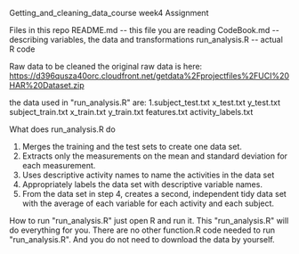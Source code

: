 Getting_and_cleaning_data_course week4 Assignment

Files in this repo
    README.md -- this file you are reading
    CodeBook.md -- describing variables, the data and transformations
    run_analysis.R -- actual R code
    

Raw data to be cleaned
  the original raw data is here:
  https://d396qusza40orc.cloudfront.net/getdata%2Fprojectfiles%2FUCI%20HAR%20Dataset.zip
  
  the data used in "run_analysis.R" are:
  1.subject_test.txt
  x_test.txt
  y_test.txt
  subject_train.txt
  x_train.txt
  y_train.txt
  features.txt
  activity_labels.txt


What does run_analysis.R do
  1. Merges the training and the test sets to create one data set.
  2. Extracts only the measurements on the mean and standard deviation for each measurement.
  3. Uses descriptive activity names to name the activities in the data set
  4. Appropriately labels the data set with descriptive variable names.
  5. From the data set in step 4, creates a second, independent tidy data set with the average of each variable for each activity and each subject.


How to run "run_analysis.R"
just open R and run it. This "run_analysis.R" will do everything for you. There are no other function.R code needed to run "run_analysis.R". 
And you do not need to download the data by yourself. 


